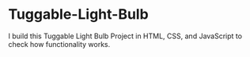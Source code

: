 # Tuggable-Light-Bulb
I build this Tuggable Light Bulb Project in HTML, CSS, and JavaScript to check how functionality works.
